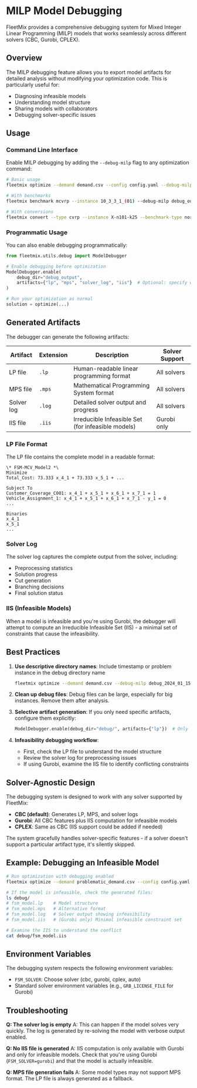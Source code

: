 # MILP Model Debugging

FleetMix provides a comprehensive debugging system for Mixed Integer Linear Programming (MILP) models that works seamlessly across different solvers (CBC, Gurobi, CPLEX).

## Overview

The MILP debugging feature allows you to export model artifacts for detailed analysis without modifying your optimization code. This is particularly useful for:

- Diagnosing infeasible models
- Understanding model structure
- Sharing models with collaborators
- Debugging solver-specific issues

## Usage

### Command Line Interface

Enable MILP debugging by adding the `--debug-milp` flag to any optimization command:

```bash
# Basic usage
fleetmix optimize --demand demand.csv --config config.yaml --debug-milp debug_output/

# With benchmarks
fleetmix benchmark mcvrp --instance 10_3_3_1_(01) --debug-milp debug_output/

# With conversions
fleetmix convert --type cvrp --instance X-n101-k25 --benchmark-type normal --debug-milp debug_output/
```

### Programmatic Usage

You can also enable debugging programmatically:

```python
from fleetmix.utils.debug import ModelDebugger

# Enable debugging before optimization
ModelDebugger.enable(
    debug_dir="debug_output",
    artifacts={"lp", "mps", "solver_log", "iis"}  # Optional: specify which artifacts to generate
)

# Run your optimization as normal
solution = optimize(...)
```

## Generated Artifacts

The debugger can generate the following artifacts:

| Artifact | Extension | Description | Solver Support |
|----------|-----------|-------------|----------------|
| LP file | `.lp` | Human-readable linear programming format | All solvers |
| MPS file | `.mps` | Mathematical Programming System format | All solvers |
| Solver log | `.log` | Detailed solver output and progress | All solvers |
| IIS file | `.iis` | Irreducible Infeasible Set (for infeasible models) | Gurobi only |

### LP File Format

The LP file contains the complete model in a readable format:

```
\* FSM-MCV_Model2 *\
Minimize
Total_Cost: 73.333 x_4_1 + 73.333 x_5_1 + ...

Subject To
Customer_Coverage_C001: x_4_1 + x_5_1 + x_6_1 + x_7_1 = 1
Vehicle_Assignment_1: x_4_1 + x_5_1 + x_6_1 + x_7_1 - y_1 = 0
...

Binaries
x_4_1
x_5_1
...
```

### Solver Log

The solver log captures the complete output from the solver, including:
- Preprocessing statistics
- Solution progress
- Cut generation
- Branching decisions
- Final solution status

### IIS (Infeasible Models)

When a model is infeasible and you're using Gurobi, the debugger will attempt to compute an Irreducible Infeasible Set (IIS) - a minimal set of constraints that cause the infeasibility.

## Best Practices

1. **Use descriptive directory names**: Include timestamp or problem instance in the debug directory name
   ```bash
   fleetmix optimize --demand demand.csv --debug-milp debug_2024_01_15_instance_50/
   ```

2. **Clean up debug files**: Debug files can be large, especially for big instances. Remove them after analysis.

3. **Selective artifact generation**: If you only need specific artifacts, configure them explicitly:
   ```python
   ModelDebugger.enable(debug_dir="debug/", artifacts={"lp"})  # Only generate LP files
   ```

4. **Infeasibility debugging workflow**:
   - First, check the LP file to understand the model structure
   - Review the solver log for preprocessing issues
   - If using Gurobi, examine the IIS file to identify conflicting constraints

## Solver-Agnostic Design

The debugging system is designed to work with any solver supported by FleetMix:

- **CBC (default)**: Generates LP, MPS, and solver logs
- **Gurobi**: All CBC features plus IIS computation for infeasible models
- **CPLEX**: Same as CBC (IIS support could be added if needed)

The system gracefully handles solver-specific features - if a solver doesn't support a particular artifact type, it's silently skipped.

## Example: Debugging an Infeasible Model

```bash
# Run optimization with debugging enabled
fleetmix optimize --demand problematic_demand.csv --config config.yaml --debug-milp debug/

# If the model is infeasible, check the generated files:
ls debug/
# fsm_model.lp    # Model structure
# fsm_model.mps   # Alternative format
# fsm_model.log   # Solver output showing infeasibility
# fsm_model.iis   # (Gurobi only) Minimal infeasible constraint set

# Examine the IIS to understand the conflict
cat debug/fsm_model.iis
```

## Environment Variables

The debugging system respects the following environment variables:

- `FSM_SOLVER`: Choose solver (cbc, gurobi, cplex, auto)
- Standard solver environment variables (e.g., `GRB_LICENSE_FILE` for Gurobi)

## Troubleshooting

**Q: The solver log is empty**
A: This can happen if the model solves very quickly. The log is generated by re-solving the model with verbose output enabled.

**Q: No IIS file is generated**
A: IIS computation is only available with Gurobi and only for infeasible models. Check that you're using Gurobi (`FSM_SOLVER=gurobi`) and that the model is actually infeasible.

**Q: MPS file generation fails**
A: Some model types may not support MPS format. The LP file is always generated as a fallback. 